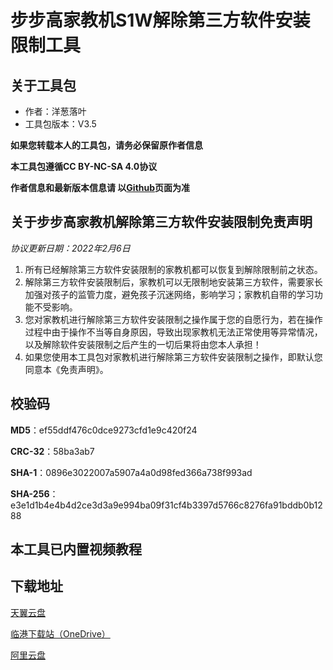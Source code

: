 # 步步高家教机S1W解除第三方软件安装限制工具

## 关于工具包
- 作者：洋葱落叶
- 工具包版本：V3.5

**如果您转载本人的工具包，请务必保留原作者信息**

**本工具包遵循CC BY-NC-SA 4.0协议**

**作者信息和最新版本信息请 以[Github](https://github.com/ycly2333/EEBBK_package_tool/blob/main/S1W.md)页面为准**

## 关于步步高家教机解除第三方软件安装限制免责声明
*协议更新日期：2022年2月6日*
1. 所有已经解除第三方软件安装限制的家教机都可以恢复到解除限制前之状态。
2. 解除第三方软件安装限制后，家教机可以无限制地安装第三方软件，需要家长加强对孩子的监管力度，避免孩子沉迷网络，影响学习；家教机自带的学习功能不受影响。
3. 您对家教机进行解除第三方软件安装限制之操作属于您的自愿行为，若在操作过程中由于操作不当等自身原因，导致出现家教机无法正常使用等异常情况，以及解除软件安装限制之后产生的一切后果将由您本人承担！
4. 如果您使用本工具包对家教机进行解除第三方软件安装限制之操作，即默认您同意本《免责声明》。

## 校验码
**MD5**：ef55ddf476c0dce9273cfd1e9c420f24

**CRC-32**：58ba3ab7

**SHA-1**：0896e3022007a5907a4a0d98fed366a738f993ad

**SHA-256**：e3e1d1b4e4b4d2ce3d3a9e994ba09f31cf4b3397d5766c8276fa91bddb0b1288

## 本工具已内置视频教程

## 下载地址
[天翼云盘](https://cloud.189.cn/t/BJJjIjieI3ia)

[临港下载站（OneDrive）](https://lingang.xyz/6/main/EEBBK/S1W/解除软件安装限制工具)

[阿里云盘](https://www.aliyundrive.com/s/pWP7ovfsTJ5)

